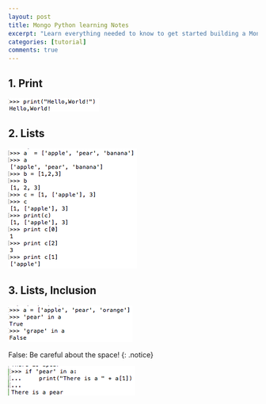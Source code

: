 ```yaml
---
layout: post
title: Mongo Python learning Notes
excerpt: "Learn everything needed to know to get started building a MongoDB-based app and including a brief Python introduction"
categories: [tutorial]
comments: true
---
```

## **1. Print**

![Image1](/img/mongo1.png)

## **2. Lists**

![Image2](/img/mongo2.png)

## **3. Lists, Inclusion**

![Image3](/img/mongo3.png)

False: Be careful about the space!
{: .notice}

![Image4](/img/mongo4.png)
